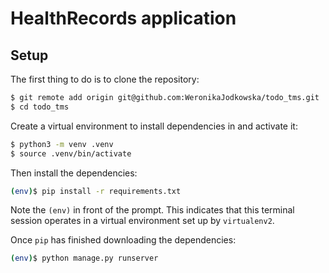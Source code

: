# HealthRecords application 



## Setup

The first thing to do is to clone the repository:

```sh
$ git remote add origin git@github.com:WeronikaJodkowska/todo_tms.git
$ cd todo_tms
```

Create a virtual environment to install dependencies in and activate it:

```sh
$ python3 -m venv .venv
$ source .venv/bin/activate
```

Then install the dependencies:

```sh
(env)$ pip install -r requirements.txt
```
Note the `(env)` in front of the prompt. This indicates that this terminal
session operates in a virtual environment set up by `virtualenv2`.

Once `pip` has finished downloading the dependencies:
```sh
(env)$ python manage.py runserver
```


